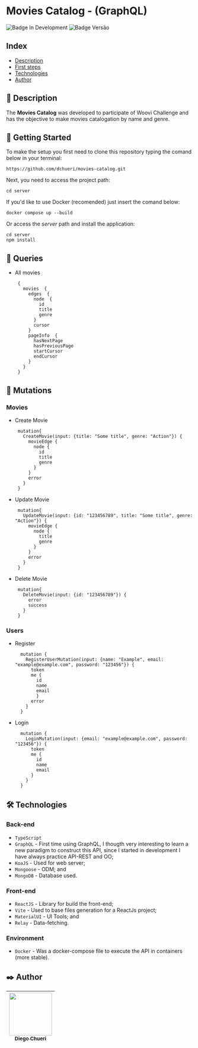 #
# Movies Catalog - (GraphQL)
![Badge In Development](http://img.shields.io/static/v1?label=STATUS&message=IN%20DEVELOPMENT&color=blue&style=for-the-badge)  ![Badge Versão](https://img.shields.io/badge/VERSION-1.0.0-blue?style=for-the-badge) 

## Index

* [Description](#description)
* [First steps](#como-utilizar)
* [Technologies](#technologies)
* [Author](##author)

## 🚀 Description

The **Movies Catalog** was developed to participate of Woovi Challenge and has the objective to make movies catalogation by name and genre.

## 📄 Getting Started

To make the setup you first need to clone this repository typing the comand below in your terminal:

    https://github.com/dchueri/movies-catalog.git

Next, you need to access the project path: 

    cd server

If you'd like to use Docker (recomended) just insert the comand below:

    docker compose up --build
    
Or access the *server* path and install the application:

    cd server
    npm install    

## 🔶 Queries
 - All movies

    	{
          movies  {
            edges  {
              node  {
                id
                title
                genre
              }
              cursor
            }
            pageInfo  {
              hasNextPage
              hasPreviousPage
              startCursor
              endCursor
            }
          }
        }

## 🔷 Mutations
### Movies
 - Create Movie
 
		mutation{
          CreateMovie(input: {title: "Some title", genre: "Action"}) {
            movieEdge {
              node {
                id
                title
                genre
              }
            }
            error
          }
        }

 - Update Movie
 
		mutation{
          UpdateMovie(input: {id: "123456789", title: "Some title", genre: "Action"}) {
            movieEdge {
              node {
                title
                genre
              }
            }
            error
          }
        }

 - Delete Movie
 
		mutation{
          DeleteMovie(input: {id: "123456789"}) {
            error
            success
          }
        }

### Users

- Register

		mutation {
		  RegisterUserMutation(input: {name: "Example", email: "example@example.com", password: "123456"}) {
		    token
		    me {
		      id
		      name
		      email
		      }
		    error
		  }
		}

- Login

		mutation {
		  LoginMutation(input: {email: "example@example.com", password: "123456"}) {
		    token
		    me {
		      id
		      name
		      email
		    }
		  }
		}

## 🛠️ Technologies

### Back-end
* `TypeScript`
* `GraphQL` - First time using GraphQL, I thougth very interesting to learn a new paradigm to construct this API, since I started in development I have always practice API-REST and OO;
* `KoaJS` - Used for web server;
* `Mongoose` - ODM; and
* `MongoDB` - Database used.

### Front-end
* `ReactJS` - Library for build the front-end;
* `Vite` - Used to base files generation for a ReactJs project;
* `MaterialUI` - UI Tools; and
* `Relay` - Data-fetching.

### Environment
* `Docker` - Was a docker-compose file to execute the API in containers (more stable).

## ✒️ Author

| [<img src="https://avatars.githubusercontent.com/u/84249430?s=400&u=b789830e57ccc23a4d4d758542785461dd656b5f&v=4" width=115><br><sub>Diego  Chueri</sub>](https://github.com/dchueri) | 
| :---: |
